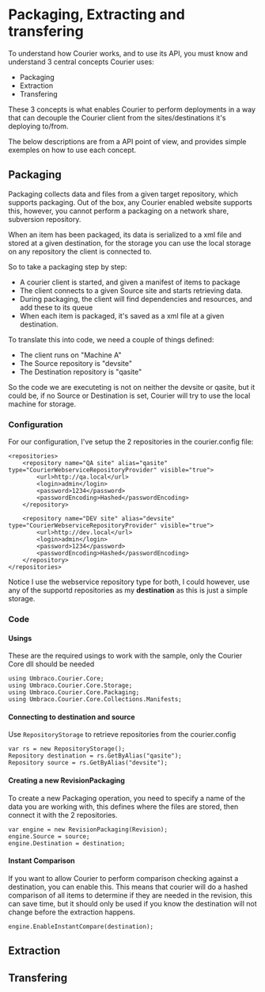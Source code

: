 # Packaging, Extracting and transfering

To understand how Courier works, and to use its API, you must know and understand 3 central concepts Courier uses:

- Packaging
- Extraction
- Transfering

These 3 concepts is what enables Courier to perform deployments in a way that can decouple the Courier client from the sites/destinations it's deploying to/from. 

The below descriptions are from a API point of view, and provides simple exemples on how to use each concept. 

## Packaging
Packaging collects data and files from a given target repository, which supports packaging. Out of the box, any Courier enabled website supports this, however, you cannot perform a packaging on a network share, subversion repository.

When an item has been packaged, its data is serialized to a xml file and stored at a given destination, for the storage you can use the local storage on any repository the client is connected to. 

So to take a packaging step by step:

- A courier client is started, and given a manifest of items to package
- The client connects to a given Source site and starts retrieving data.
- During packaging, the client will find dependencies and resources, and add these to its queue
- When each item is packaged, it's saved as a xml file at a given destination.

To translate this into code, we need a couple of things defined: 

- The client runs on "Machine A"
- The Source repository is "devsite" 
- The Destination repository is "qasite"

So the code we are executeting is not on neither the devsite or qasite, but it could be, if no Source or Destination is set, Courier will try to use the local machine for storage. 


### Configuration
For our configuration, I've setup the 2 repositories in the courier.config file:

	<repositories>
        <repository name="QA site" alias="qasite" type="CourierWebserviceRepositoryProvider" visible="true">
            <url>http://qa.local</url>
            <login>admin</login>
            <password>1234</password>
            <passwordEncoding>Hashed</passwordEncoding>
        </repository>

		<repository name="DEV site" alias="devsite" type="CourierWebserviceRepositoryProvider" visible="true">
            <url>http://dev.local</url>
            <login>admin</login>
            <password>1234</password>
            <passwordEncoding>Hashed</passwordEncoding>
	    </repository>
    </repositories>
 
Notice I use the webservice repository type for both, I could however, use any of the supportd repositories as my **destination** as this is just a simple storage. 

### Code

#### Usings
These are the required usings to work with the sample, only the Courier Core dll should be needed

	using Umbraco.Courier.Core;
    using Umbraco.Courier.Core.Storage;
    using Umbraco.Courier.Core.Packaging;
    using Umbraco.Courier.Core.Collections.Manifests;

#### Connecting to destination and source
Use `RepositoryStorage` to retrieve repositories from the courier.config 

	var rs = new RepositoryStorage();
	Repository destination = rs.GetByAlias("qasite");
    Repository source = rs.GetByAlias("devsite");

#### Creating a new RevisionPackaging
To create a new Packaging operation, you need to specify a name of the data you are working with, this defines where the files are stored, then connect it with the 2 repositories.

	var engine = new RevisionPackaging(Revision);
    engine.Source = source;
    engine.Destination = destination;        

#### Instant Comparison
If you want to allow Courier to perform comparison checking against a destination, you can enable this. This means that courier will do a hashed comparison of all items to determine if they are needed in the revision, this can save time, but it should only be used if you know the destination will not change before the extraction happens.

	engine.EnableInstantCompare(destination);

            




## Extraction


## Transfering
